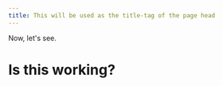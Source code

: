 ```yaml
---
title: This will be used as the title-tag of the page head
---
```


Now, let's see.

# Is this working?

